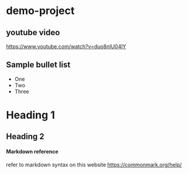 # demo-project

## youtube video
https://www.youtube.com/watch?v=duo8nIU04lY

## Sample bullet list

* One
* Two
* Three


# Heading 1

## Heading 2


#### Markdown reference
refer to markdown syntax on this website
https://commonmark.org/help/

